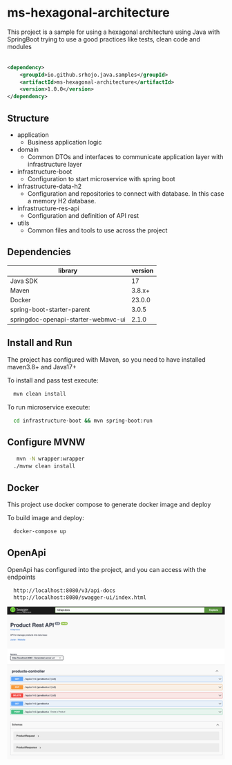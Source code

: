 # ms-hexagonal-architecture

This project is a sample for using a hexagonal architecture using Java with SpringBoot trying to use a good practices
like tests, clean code and modules

```xml

<dependency>
    <groupId>io.github.srhojo.java.samples</groupId>
    <artifactId>ms-hexagonal-architecture</artifactId>
    <version>1.0.0</version>
</dependency>
```

## Structure

* application
    * Business application logic
* domain
    * Common DTOs and interfaces to communicate application layer with infrastructure layer
* infrastructure-boot
    * Configuration to start microservice with spring boot
* infrastructure-data-h2
    * Configuration and repositories to connect with database. In this case a memory H2 database.
* infrastructure-res-api
    * Configuration and definition of API rest
* utils
    * Common files and tools to use across the project

## Dependencies

| library                             | version |
|-------------------------------------|---------|
| Java SDK                            | 17      |
| Maven                               | 3.8.x+  |
| Docker                              | 23.0.0  |
| spring-boot-starter-parent          | 3.0.5   |
| springdoc-openapi-starter-webmvc-ui | 2.1.0   |

## Install and Run

The project has configured with Maven, so you need to have installed maven3.8+ and Java17+

To install and pass test execute:

```bash
  mvn clean install
```

To run microservice execute:

```bash
  cd infrastructure-boot && mvn spring-boot:run
```

## Configure MVNW

```bash
   mvn -N wrapper:wrapper
  ./mvnw clean install  

```

## Docker

This project use docker compose to generate docker image and deploy

To build image and deploy:

```bash
  docker-compose up
```

## OpenApi

OpenApi has configured into the project, and you can access with the endpoints

```
  http://localhost:8080/v3/api-docs
  http://localhost:8080/swagger-ui/index.html
```

![SwaggerUI.png](assets/SwaggerUI.png)
